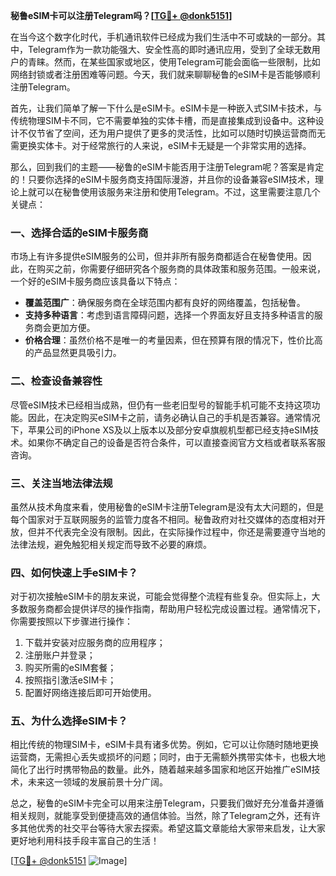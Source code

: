 **秘鲁eSIM卡可以注册Telegram吗？[[TG💪+ @donk5151](https://t.me/s/donk5151)]**

在当今这个数字化时代，手机通讯软件已经成为我们生活中不可或缺的一部分。其中，Telegram作为一款功能强大、安全性高的即时通讯应用，受到了全球无数用户的青睐。然而，在某些国家或地区，使用Telegram可能会面临一些限制，比如网络封锁或者注册困难等问题。今天，我们就来聊聊秘鲁的eSIM卡是否能够顺利注册Telegram。

首先，让我们简单了解一下什么是eSIM卡。eSIM卡是一种嵌入式SIM卡技术，与传统物理SIM卡不同，它不需要单独的实体卡槽，而是直接集成到设备中。这种设计不仅节省了空间，还为用户提供了更多的灵活性，比如可以随时切换运营商而无需更换实体卡。对于经常旅行的人来说，eSIM卡无疑是一个非常实用的选择。

那么，回到我们的主题——秘鲁的eSIM卡能否用于注册Telegram呢？答案是肯定的！只要你选择的eSIM卡服务商支持国际漫游，并且你的设备兼容eSIM技术，理论上就可以在秘鲁使用该服务来注册和使用Telegram。不过，这里需要注意几个关键点：

### 一、选择合适的eSIM卡服务商

市场上有许多提供eSIM服务的公司，但并非所有服务商都适合在秘鲁使用。因此，在购买之前，你需要仔细研究各个服务商的具体政策和服务范围。一般来说，一个好的eSIM卡服务商应该具备以下特点：
- **覆盖范围广**：确保服务商在全球范围内都有良好的网络覆盖，包括秘鲁。
- **支持多种语言**：考虑到语言障碍问题，选择一个界面友好且支持多种语言的服务商会更加方便。
- **价格合理**：虽然价格不是唯一的考量因素，但在预算有限的情况下，性价比高的产品显然更具吸引力。

### 二、检查设备兼容性

尽管eSIM技术已经相当成熟，但仍有一些老旧型号的智能手机可能不支持这项功能。因此，在决定购买eSIM卡之前，请务必确认自己的手机是否兼容。通常情况下，苹果公司的iPhone XS及以上版本以及部分安卓旗舰机型都已经支持eSIM技术。如果你不确定自己的设备是否符合条件，可以直接查阅官方文档或者联系客服咨询。

### 三、关注当地法律法规

虽然从技术角度来看，使用秘鲁的eSIM卡注册Telegram是没有太大问题的，但是每个国家对于互联网服务的监管力度各不相同。秘鲁政府对社交媒体的态度相对开放，但并不代表完全没有限制。因此，在实际操作过程中，你还是需要遵守当地的法律法规，避免触犯相关规定而导致不必要的麻烦。

### 四、如何快速上手eSIM卡？

对于初次接触eSIM卡的朋友来说，可能会觉得整个流程有些复杂。但实际上，大多数服务商都会提供详尽的操作指南，帮助用户轻松完成设置过程。通常情况下，你需要按照以下步骤进行操作：
1. 下载并安装对应服务商的应用程序；
2. 注册账户并登录；
3. 购买所需的eSIM套餐；
4. 按照指引激活eSIM卡；
5. 配置好网络连接后即可开始使用。

### 五、为什么选择eSIM卡？

相比传统的物理SIM卡，eSIM卡具有诸多优势。例如，它可以让你随时随地更换运营商，无需担心丢失或损坏的问题；同时，由于无需额外携带实体卡，也极大地简化了出行时携带物品的数量。此外，随着越来越多国家和地区开始推广eSIM技术，未来这一领域的发展前景十分广阔。

总之，秘鲁的eSIM卡完全可以用来注册Telegram，只要我们做好充分准备并遵循相关规则，就能享受到便捷高效的通信体验。当然，除了Telegram之外，还有许多其他优秀的社交平台等待大家去探索。希望这篇文章能给大家带来启发，让大家更好地利用科技手段丰富自己的生活！

[[TG💪+ @donk5151](https://t.me/s/donk5151) ![Image](https://i.postimg.cc/rwNCRYN7/Snipaste-2025-04-30-17-27-05.png)]